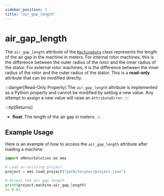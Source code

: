 ```yaml
---
sidebar_position: 3
title: "air_gap_length"
---
```


# air_gap_length

The `air_gap_length` attribute of the [`MachineData`](/docs/api/Machine/) class represents the length of the air gap in the machine in meters. For internal rotor machines, this is the difference between the outer radius of the rotor and the inner radius of the stator. For external rotor machines, it is the difference between the inner radius of the rotor and the outer radius of the stator. This is a **read-only** attribute that can be modified directly.

:::danger[Read-Only Property]
The `air_gap_length` attribute is implemented as a Python property and cannot be modified by setting a new value. Any attempt to assign a new value will raise an `AttributeError`.
:::

:::tip[Returns]
- **float**: The length of the air gap in meters.
:::


## Example Usage
Here is an example of how to access the `air_gap_length` attribute after loading a machine:
```python
import eMotorSolution as ems

# Load an existing project
project = ems.load_project("path/to/your/project.json")

# Access the air gap length
print(project.machine.air_gap_length)
>> 0.01
```